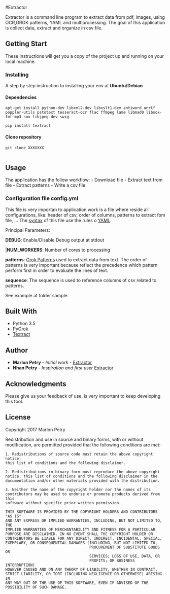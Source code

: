 #Extractor

Extractor is a command line program to extract data from pdf, images, using OCR,GROK patterns, YAML and multiprocessing. The goal of this application is collect data, extract and organize in csv file.

## Getting Start


These instructions will get you a copy of the project up and running on your local machine.

### Installing

A step by step instruction to installing your env at **Ubuntu/Debian**

#### Dependencies

```
apt-get install python-dev libxml2-dev libxslt1-dev antiword unrtf poppler-utils pstotext tesseract-ocr flac ffmpeg lame libmad0 libsox-fmt-mp3 sox libjpeg-dev swig

pip install textract
```

#### Clone repository
```
git clone XXXXXXX


```

## Usage

The application has the follow workflow:
    - Download file
    - Extract text from file
    - Extract patterns
    - Write a csv file 

### Configuration file **config.yml**

This file is very importan to application work is a file where reside all configurations, like: header of csv, order of columns, patterns to extract fom file, ...
The [syntax](http://pyyaml.org/wiki/PyYAMLDocumentation#YAMLsyntax) of this file use the rules o [YAML](https://en.wikipedia.org/wiki/YAML).

Principal Parameters:

**DEBUG**: Enable/Disable Debug output at stdout

|**NUM_WORKERS**: Number of cores to processing

**patterns**: [Grok Patterns](https://github.com/garyelephant/pygrok/tree/master/pygrok/patterns) used to extract data from text. The order of patterns is very important because reflect the precedence which pattern perform first in order to evaluate the lines of text.

**sequence**: The sequence is used to reference columns of csv related to patterns.

See example at folder sample.

## Built With

- Python 3.5
- [PyGrok](https://github.com/garyelephant/pygrok)
- [Textract](https://github.com/deanmalmgren/textract)

## Author

* **Marlon Petry** - *Initial work* - [Extractor](https://github.com/petryx/Extractor)
* **Nhan Petry** - *Inspiration and first user* [Extractor](https://github.com/petryx/Extractor)

## Acknowledgments

Please give us your feedback of use, is very important to keep developing this tool.


## License


Copyright 2017 Marlon Petry

Redistribution and use in source and binary forms, with or without
modification, are permitted provided that the following conditions are met:

    1. Redistributions of source code must retain the above copyright notice,
    this list of conditions and the following disclaimer.

    2. Redistributions in binary form must reproduce the above copyright
    notice, this list of conditions and the following disclaimer in the
    documentation and/or other materials provided with the distribution.

    3. Neither the name of the copyright holder nor the names of its
    contributors may be used to endorse or promote products derived from this
    software without specific prior written permission.

    THIS SOFTWARE IS PROVIDED BY THE COPYRIGHT HOLDERS AND CONTRIBUTORS "AS IS"
    AND ANY EXPRESS OR IMPLIED WARRANTIES, INCLUDING, BUT NOT LIMITED TO, THE
    IMPLIED WARRANTIES OF MERCHANTABILITY AND FITNESS FOR A PARTICULAR
    PURPOSE ARE DISCLAIMED. IN NO EVENT SHALL THE COPYRIGHT HOLDER OR
    CONTRIBUTORS BE LIABLE FOR ANY DIRECT, INDIRECT, INCIDENTAL, SPECIAL,
    EXEMPLARY, OR CONSEQUENTIAL DAMAGES (INCLUDING, BUT NOT LIMITED TO,
                                         PROCUREMENT OF SUBSTITUTE GOODS OR
                                         SERVICES; LOSS OF USE, DATA, OR
                                         PROFITS; OR BUSINESS INTERRUPTION)
    HOWEVER CAUSED AND ON ANY THEORY OF LIABILITY, WHETHER IN CONTRACT,
    STRICT LIABILITY, OR TORT (INCLUDING NEGLIGENCE OR OTHERWISE) ARISING IN
    ANY WAY OUT OF THE USE OF THIS SOFTWARE, EVEN IF ADVISED OF THE
    POSSIBILITY OF SUCH DAMAGE.










